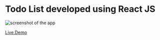 # Todo List developed using React JS
 
![screenshot of the app](https://raw.githubusercontent.com/praveenorugantitech/praveenorugantitech-reactjs-projects/master/0_Projects/praveenorugantitech-todo/src/images/screenshot.PNG "Todo List")


[Live Demo](https://praveenoruganti-todo-app.firebaseapp.com/)


